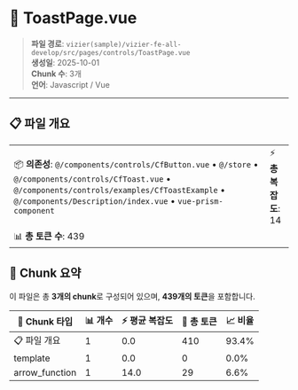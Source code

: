 # 📄 ToastPage.vue

> **파일 경로**: `vizier(sample)/vizier-fe-all-develop/src/pages/controls/ToastPage.vue`  
> **생성일**: 2025-10-01  
> **Chunk 수**: 3개  
> **언어**: Javascript / Vue
---


## 📋 파일 개요

| | |
|--|--|
| 📦 **의존성**: `@/components/controls/CfButton.vue` • `@/store` • `@/components/controls/CfToast.vue` • `@/components/controls/examples/CfToastExample` • `@/components/Description/index.vue` • `vue-prism-component` | ⚡ **총 복잡도**: 14 |
| 📊 **총 토큰 수**: 439 |  |






## 🧩 Chunk 요약

이 파일은 총 **3개의 chunk**로 구성되어 있으며, **439개의 토큰**을 포함합니다.

| 🧩 Chunk 타입 | 📊 개수 | ⚡ 평균 복잡도 | 📝 총 토큰 | 📈 비율 |
|---------------|--------|-------------|----------|--------|
| 📋 파일 개요 | 1 | 0.0 | 410 | 93.4% |
| template | 1 | 0.0 | 0 | 0.0% |
| arrow_function | 1 | 14.0 | 29 | 6.6% |

